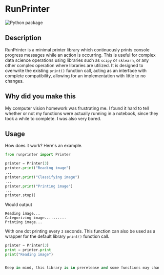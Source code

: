 # RunPrinter

![Python package](https://github.com/evanextreme/RunPrinter/workflows/Python%20package/badge.svg)

## Description

RunPrinter is a minimal printer library which continuously prints console progress messages while an action is occurring. This is useful for complex data science operations using libraries such as `scipy` or `sklearn`, or any other complex operation where libraries are utilized. It is designed to overwrite the existing `print()` function call, acting as an interface with complete compatibility, allowing for an implementation with little to no changes.

## Why did you make this

My computer vision homework was frustrating me. I found it hard to tell whether or not my functions were actually running in a notebook, since they took a while to complete. I was also very bored.

## Usage

How does it work? Here's an example.

```python
from runprinter import Printer

printer = Printer(3)
printer.print("Reading image")
...
printer.print("Classifying image")
...
printer.print("Printing image")
...
printer.stop()
```

Would output

```shell
Reading image...
Categorizing image..........
Printing image...
```

With one dot printing every `3` seconds.
This function can also be used as a wrapper for the default library `print()` function call.

```python
printer = Printer(3)
print = printer.print
print("Reading image")


Keep in mind, this library is in prerelease and some functions may change before release.
